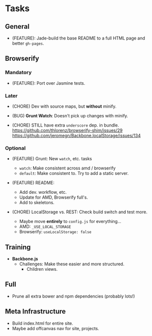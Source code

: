 Tasks
=====

## General

* (FEATURE): Jade-build the base README to a full HTML page and better
  `gh-pages`.

## Browserify

### Mandatory

* (FEATURE): Port over Jasmine tests.

### Later

* (CHORE) Dev with source maps, but **without** minify.

* (BUG) **Grunt Watch**: Doesn't pick up changes with minify.

* (CHORE) STILL have extra `underscore` dep. in bundle.
  https://github.com/thlorenz/browserify-shim/issues/29
  https://github.com/jeromegn/Backbone.localStorage/issues/134

### Optional

* (FEATURE) Grunt: New `watch`, etc. tasks
    * `watch`: Make consistent across amd / browserify
    * `default`: Make consistent to. Try to add a static server.

* (FEATURE) README:
    * Add dev. workflow, etc.
    * Update for AMD, Browserify full's.
    * Add to skeletons.

* (CHORE) LocalStorage vs. REST: Check build switch and test more.
    * Maybe move **entirely** to `config.js` for everything...
    * AMD: `_USE_LOCAL_STORAGE`
    * Browserify: `useLocalStorage: false`

## Training

* **Backbone.js**
    * Challenges: Make these easier and more structured.
        * Children views.

## Full

* Prune all extra bower and npm dependencies (probably lots!)

## Meta Infrastructure

* Build index.html for entire site.
* Maybe add offcanvas nav for site, projects.
